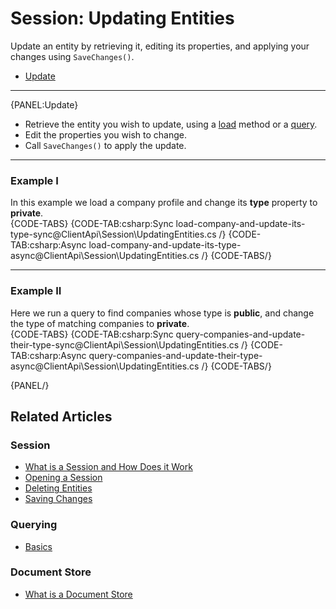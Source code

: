 # Session: Updating Entities

Update an entity by retrieving it, editing its properties, and applying your changes using `SaveChanges()`.  

- [Update](../../client-api/session/updating-entities#update)

---

{PANEL:Update}

* Retrieve the entity you wish to update, using a [load](../../client-api/session/loading-entities#load) 
  method or a [query](../../client-api/session/querying/how-to-query#session.query).  
* Edit the properties you wish to change.  
* Call `SaveChanges()` to apply the update.  

---

### Example I

In this example we load a company profile and change its **type** property to **private**.  
{CODE-TABS}
{CODE-TAB:csharp:Sync load-company-and-update-its-type-sync@ClientApi\Session\UpdatingEntities.cs /}
{CODE-TAB:csharp:Async load-company-and-update-its-type-async@ClientApi\Session\UpdatingEntities.cs /}
{CODE-TABS/} 

---

### Example II

Here we run a query to find companies whose type is **public**, and change 
the type of matching companies to **private**.  
{CODE-TABS}
{CODE-TAB:csharp:Sync query-companies-and-update-their-type-sync@ClientApi\Session\UpdatingEntities.cs /}
{CODE-TAB:csharp:Async query-companies-and-update-their-type-async@ClientApi\Session\UpdatingEntities.cs /}
{CODE-TABS/} 

{PANEL/}

## Related Articles

### Session

- [What is a Session and How Does it Work](../../client-api/session/what-is-a-session-and-how-does-it-work) 
- [Opening a Session](../../client-api/session/opening-a-session)
- [Deleting Entities](../../client-api/session/deleting-entities)
- [Saving Changes](../../client-api/session/saving-changes)

### Querying

- [Basics](../../indexes/querying/basics)

### Document Store

- [What is a Document Store](../../client-api/what-is-a-document-store)
